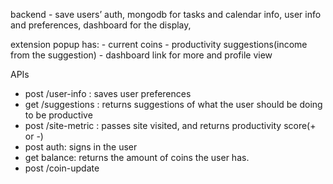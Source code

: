 backend - save users’ auth, mongodb for tasks and calendar info, user info and preferences, dashboard for the display,

extension popup has: - current coins - productivity suggestions(income from the suggestion) - dashboard link for more and profile view

APIs

- post /user-info : saves user preferences
- get /suggestions : returns suggestions of what the user should be doing to be productive
- post /site-metric : passes site visited, and returns productivity score(+ or -)
- post auth: signs in the user
- get balance: returns the amount of coins the user has.
- post /coin-update